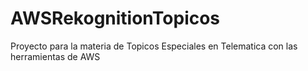 # AWSRekognitionTopicos
Proyecto para la materia de Topicos Especiales en Telematica con las herramientas de AWS
